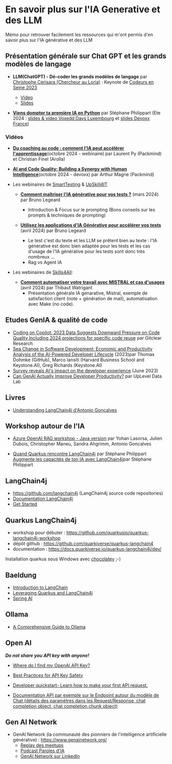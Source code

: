 # En savoir plus sur l'IA Generative et des LLM

Mémo pour retrouver facilement les ressources qui m'ont permis d'en savoir plus sur l'IA générative et des LLM

## Présentation générale sur Chat GPT et les grands modèles de langage

- **LLM(ChatGPT) - Dé-coder les grands modèles de langage**  par  [Christophe Cerisara (Chercheur au Loria)](https://members.loria.fr/CCerisara/) : Keynote de [Codeurs en Seine 2023](https://www.codeursenseine.com/)
  - [Video](https://www.youtube.com/watch?v=GiEcNK3XA_o)
  - [Slides](https://ia.loria.fr/ces)

- **[Viens dompter ta première IA en Python](https://noti.st/philippart-s/txvlLc/viens-dompter-ta-premiere-ia-en-python)** par Stéphane Philippart (Ete 2024 : [slides & video Voxedd Days Luxembourg](https://noti.st/philippart-s/txvlLc/viens-dompter-ta-premiere-ia-en-python) et [slides Devoxx France](https://noti.st/philippart-s/Ibtjgt/viens-dompter-ta-premiere-ia-en-python))

### Vidéos

- **[Du coaching au code : comment l'IA peut accélérer l'apprentissage](https://www.youtube.com/watch?v=08eweXx-fQI)**(octobre 2024 - webinaire) par Laurent Py (Packmind) et Christian Finel (Arolla)

- **[AI and Code Quality: Building a Synergy with Human Intelligence](https://www.youtube.com/watch?v=BmyxMp_C_x0)**(octobre 2024 - devoxx) par Arthur Magne (Packmind)  

- Les webinaires de [SmartTesting](https://www.smartesting.com/) & [UpSkill4IT](https://upskill4it.com/)

  - **[Comment maîtriser l'IA générative pour vos tests ?](https://www.youtube.com/watch?v=IR4pReXmUwI)** (mars 2024) par Bruno Legeard
    - Introduction & Focus sur le prompting (Bons conseils sur les prompts & techniques de prompting)  

  - **[Utilisez les applications d'IA Générative pour accélérer vos tests](https://www.youtube.com/watch?v=4ICbjE5NZ7A)** (avril 2024) par Bruno Legeard  
    - Le test c'est du texte et les LLM se prêtent bien au texte : l'IA générative est donc bien adaptée pour les tests et les cas d'usage de l'IA générative pour les tests sont donc très nombreux ...
    - Rag vs Agent IA  

- Les webinaires de [Skills4All](https://www.skills4all.com/webinars):

  - **[Comment automatiser votre travail avec MISTRAL et cas d'usages](https://www.youtube.com/watch?v=SoJHQuZ0dzA)** (avril 2024) par Thibaut Watrigant  
    - Présentation générale IA genarative, Mistral,  exemple de satisfaction client (note + génération de mail), automatisation avec Make (no code).

## Etudes GenIA & qualité de code

- [Coding on Copilot: 2023 Data Suggests Downward Pressure on Code Quality Including 2024 projections for specific code reuse](https://www.gitclear.com/coding_on_copilot_data_shows_ais_downward_pressure_on_code_quality) par Gitclear Research
- [Sea Change in Software Development: Economic and Productivity Analysis of the AI-Powered Developer Lifecycle](https://arxiv.org/abs/2306.15033) (2023)par Thomas Dohmke (GitHub), Marco Iansiti (Harvard Business School and Keystone.AI), Greg Richards (Keystone.AI)
- [Survey reveals AI's impact on the developer experience](https://github.blog/news-insights/research/survey-reveals-ais-impact-on-the-developer-experience/) (June 2023)
- [Can GenAI Actually Improve Developer Productivity?](https://resources.uplevelteam.com/gen-ai-for-coding) par UpLevel Data Lab

## Livres

- [Understanding LangChain4j d'Antonio Goncalves](https://www.amazon.fr/gp/product/B0DJGX96C9)

## Workshop autour de l'IA

- [Azure OpenAI RAG workshop - Java version](https://github.com/Azure-Samples/azure-openai-rag-workshop-java) par Yohan Lasorsa, Julien Dubois, Christopher Maneu, Sandra Ahgrimm, Antonio Goncalves

- [Quand Quarkus rencontre LangChain4j](https://philippart-s.github.io/blog/code/java/ia/quarkus-langchain4j/) par Stéphane Philippart
[Augmente les capacités de ton IA avec LangChain4j](https://philippart-s.github.io/blog/code/java/ia/quarkus-langchain4j-streaming/)par Stéphane Philippart

## LangChain4j

- <https://github.com/langchain4j> (LangChain4j source code repositories)
- [Documentation LangChain4j](https://docs.langchain4j.dev/)
- [Get Started](https://docs.langchain4j.dev/get-started)

## Quarkus LangChain4j

- workshop pour débuter : <https://github.com/quarkusio/quarkus-langchain4j-workshop>
- dépôt github : <https://github.com/quarkiverse/quarkus-langchain4>
- documentation : <https://docs.quarkiverse.io/quarkus-langchain4j/dev/>

Installation quarkus sous Windows avec [chocolatey](https://chocolatey.org/) ;-)

## Baeldung

- [Introduction to LangChain](https://www.baeldung.com/java-langchain-basics)
- [Leveraging Quarkus and LangChain4j](https://www.baeldung.com/java-quarkus-langchain4j)
- [Spring AI](https://github.com/eugenp/tutorials/tree/master/spring-ai)

## Ollama

- [A Comprehensive Guide to Ollama](https://www.cohorte.co/blog/a-comprehensive-guide-to-ollama)

## Open AI

***Do not share you API key with anyone!***

- [Where do I find my OpenAI API Key?](https://help.openai.com/en/articles/4936850-where-do-i-find-my-openai-api-key)
- [Best Practices for API Key Safety](https://help.openai.com/en/articles/5112595-best-practices-for-api-key-safety)

- [Developer quickstart- Learn how to make your first API request.](https://platform.openai.com/docs/quickstart)
- [Documentation API par exemple sur le Endpoint autour du modèle de Chat (détails des paramètres dans les Request/Response, chat completion object, chat completion chunk object)](https://platform.openai.com/docs/api-reference/chat)

## Gen AI Network

- GenAI Network (la communauté des pionniers de l'intelligence artificielle générative) : <https://www.genainetwork.org/>
  - [Replay des meetups](https://www.youtube.com/@GenAINetwork)
  - [Podcast Paroles d'IA](https://smartlink.ausha.co/paroles-d-ia-2)
  - [GenAI Network sur LinkedIn](https://www.linkedin.com/company/genai%E2%80%93network/posts)

